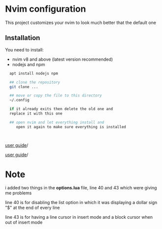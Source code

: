 # Nvim configuration

This project customizes your nvim to look much better that the default one



## Installation

You need to install:
- nvim v8 and above (latest version recommended)
- nodejs and npm

```bash
  apt install nodejs npm 

  ## clone the repository 
  git clone ...

  ## move or copy the file to this directory
  ~/.config

  if it already exits then delete the old one and
  replace it with this one

  ## open nvim and let everything install and
     open it again to make sure everything is installed

 
```


<a href="https://www.youtube.com/watch?v=vdn_pKJUda8&pp=ygUUbmVvdmltIGN1c3RvbWl6YXRpb24%3D
" target="_blank" tabindex="3">user guide</a>/


<a href="https://github.com/josean-dev/dev-environment-files/blob/packer-nvim-setup
" target="_blank" tabindex="3">user guide</a>/


# Note

  i added two things in the **options.lua** file, line 40 and 43 which were giving me problems

  line 40 is for disabling the list option in which it was displaying a dollar sign "$" at the end of every line

  line 43 is for having a line cursor in insert mode and a block cursor when out of insert mode

```
